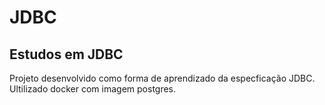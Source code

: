 # JDBC

## Estudos em JDBC 

Projeto desenvolvido como forma de aprendizado da especficação JDBC.
Ultilizado docker com imagem postgres.
